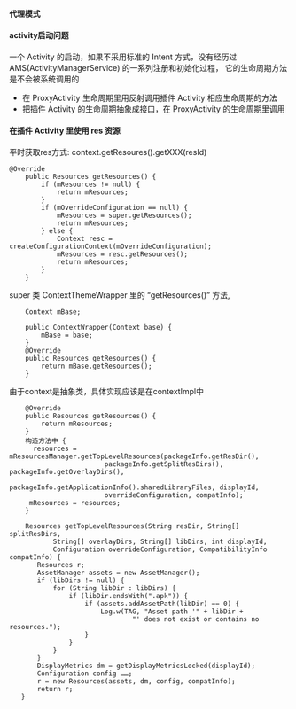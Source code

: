#### 代理模式
#### activity启动问题
一个 Activity 的启动，如果不采用标准的 Intent 方式，没有经历过 AMS(ActivityManagerService) 的一系列注册和初始化过程，
它的生命周期方法是不会被系统调用的
* 在 ProxyActivity 生命周期里用反射调用插件 Activity 相应生命周期的方法
* 把插件 Activity 的生命周期抽象成接口，在 ProxyActivity 的生命周期里调用

#### 在插件 Activity 里使用 res 资源
平时获取res方式: context.getResoures().getXXX(resId)
```
@Override
    public Resources getResources() {
        if (mResources != null) {
            return mResources;
        }
        if (mOverrideConfiguration == null) {
            mResources = super.getResources();
            return mResources;
        } else {
            Context resc = createConfigurationContext(mOverrideConfiguration);
            mResources = resc.getResources();
            return mResources;
        }
    }
```
super 类 ContextThemeWrapper 里的 “getResources()” 方法,
```
    Context mBase;
    
    public ContextWrapper(Context base) {
        mBase = base;
    }
    @Override
    public Resources getResources() {
        return mBase.getResources();
    }
```
由于context是抽象类，具体实现应该是在contextImpl中
```
    @Override
    public Resources getResources() {
        return mResources;
    }
    构造方法中 {
      resources = mResourcesManager.getTopLevelResources(packageInfo.getResDir(),
                        packageInfo.getSplitResDirs(), packageInfo.getOverlayDirs(),
                        packageInfo.getApplicationInfo().sharedLibraryFiles, displayId,
                        overrideConfiguration, compatInfo);
     mResources = resources;
    }
    
    Resources getTopLevelResources(String resDir, String[] splitResDirs,
           String[] overlayDirs, String[] libDirs, int displayId,
           Configuration overrideConfiguration, CompatibilityInfo compatInfo) {
       Resources r;
       AssetManager assets = new AssetManager();
       if (libDirs != null) {
           for (String libDir : libDirs) {
               if (libDir.endsWith(".apk")) {
                   if (assets.addAssetPath(libDir) == 0) {
                       Log.w(TAG, "Asset path '" + libDir +
                               "' does not exist or contains no resources.");
                   }
               }
           }
       }
       DisplayMetrics dm = getDisplayMetricsLocked(displayId);
       Configuration config ……;
       r = new Resources(assets, dm, config, compatInfo);
       return r;
   }
    
```
